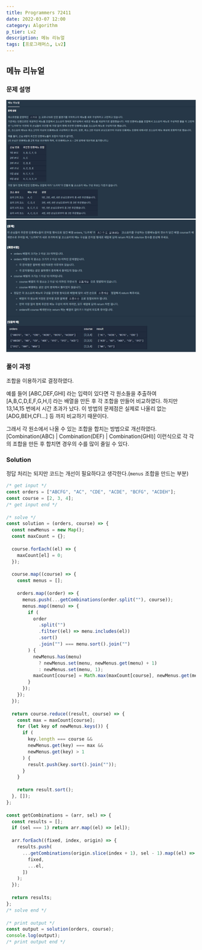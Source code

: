 ```yaml
---
title: Programmers 72411
date: 2022-03-07 12:00
category: Algorithm
p_tier: Lv2
description: 메뉴 리뉴얼
tags: [프로그래머스, Lv2]
---
```


## 메뉴 리뉴얼

### 문제 설명

![Image Alt 텍스트](/assets/images/post/img-2022-03-08-01.jpg)
![Image Alt 텍스트](/assets/images/post/img-2022-03-08-02.jpg)

### 풀이 과정

조합을 이용하기로 결정하였다.

예를 들어 [ABC,DEF,GHI] 라는 입력이 있다면 각 원소들을 추출하여 [A,B,C,D,E,F,G,H,I] 라는 배열을 만든 후 각 조합을 만들어 비교하였다. 하지만 13,14,15 번에서 시간 초과가 났다. 이 방법의 문제점은 실제로 나올리 없는
[ADG,BEH,CFI...] 등 까지 비교하기 때문이다.

그래서 각 원소에서 나올 수 있는 조합을 합치는 방법으로 개선하였다.
[Combination(ABC) | Combination(DEF) | Combination(GHI)] 이런식으로 각 각의 조합을 만든 후 합치면 경우의 수를 많이 줄일 수 있다.

### Solution

정답 처리는 되지만 코드는 개선이 필요하다고 생각한다.(`menus` 조합을 만드는 부분)

```js
/* get input */
const orders = ["ABCFG", "AC", "CDE", "ACDE", "BCFG", "ACDEH"];
const course = [2, 3, 4];
/* get input end */

/* solve */
const solution = (orders, course) => {
  const newMenus = new Map();
  const maxCount = {};

  course.forEach((el) => {
    maxCount[el] = 0;
  });

  course.map((course) => {
    const menus = [];

    orders.map((order) => {
      menus.push(...getCombinations(order.split(""), course));
      menus.map((menu) => {
        if (
          order
            .split("")
            .filter((el) => menu.includes(el))
            .sort()
            .join("") === menu.sort().join("")
        ) {
          newMenus.has(menu)
            ? newMenus.set(menu, newMenus.get(menu) + 1)
            : newMenus.set(menu, 1);
          maxCount[course] = Math.max(maxCount[course], newMenus.get(menu));
        }
      });
    });
  });

  return course.reduce((result, course) => {
    const max = maxCount[course];
    for (let key of newMenus.keys()) {
      if (
        key.length === course &&
        newMenus.get(key) === max &&
        newMenus.get(key) > 1
      ) {
        result.push(key.sort().join(""));
      }
    }

    return result.sort();
  }, []);
};

const getCombinations = (arr, sel) => {
  const results = [];
  if (sel === 1) return arr.map((el) => [el]);

  arr.forEach((fixed, index, origin) => {
    results.push(
      ...getCombinations(origin.slice(index + 1), sel - 1).map((el) => [
        fixed,
        ...el,
      ])
    );
  });

  return results;
};
/* solve end */

/* print output */
const output = solution(orders, course);
console.log(output);
/* print output end */
```
